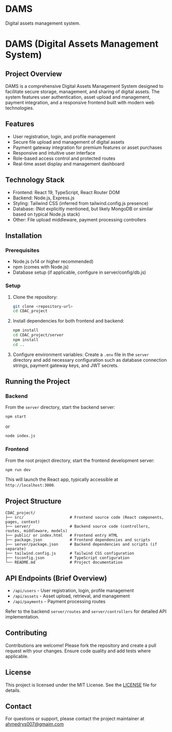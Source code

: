 # DAMS
Digital assets management system.
# DAMS (Digital Assets Management System)

## Project Overview
DAMS is a comprehensive Digital Assets Management System designed to facilitate secure storage, management, and sharing of digital assets. The system features user authentication, asset upload and management, payment integration, and a responsive frontend built with modern web technologies.

## Features
- User registration, login, and profile management
- Secure file upload and management of digital assets
- Payment gateway integration for premium features or asset purchases
- Responsive and intuitive user interface
- Role-based access control and protected routes
- Real-time asset display and management dashboard

## Technology Stack
- Frontend: React 19, TypeScript, React Router DOM
- Backend: Node.js, Express.js
- Styling: Tailwind CSS (inferred from tailwind.config.js presence)
- Database: (Not explicitly mentioned, but likely MongoDB or similar based on typical Node.js stack)
- Other: File upload middleware, payment processing controllers

## Installation

### Prerequisites
- Node.js (v14 or higher recommended)
- npm (comes with Node.js)
- Database setup (if applicable, configure in server/config/db.js)

### Setup

1. Clone the repository:
   ```bash
   git clone <repository-url>
   cd CDAC_project
   ```

2. Install dependencies for both frontend and backend:
   ```bash
   npm install
   cd CDAC_project/server
   npm install
   cd ..
   ```

3. Configure environment variables:
   Create a `.env` file in the `server` directory and add necessary configuration such as database connection strings, payment gateway keys, and JWT secrets.

## Running the Project

### Backend
From the `server` directory, start the backend server:
```bash
npm start
```
or
```bash
node index.js
```

### Frontend
From the root project directory, start the frontend development server:
```bash
npm run dev
```
This will launch the React app, typically accessible at `http://localhost:3000`.

## Project Structure

```
CDAC_project/
├── src/                    # Frontend source code (React components, pages, context)
├── server/                 # Backend source code (controllers, routes, middleware, models)
├── public/ or index.html   # Frontend entry HTML
├── package.json            # Frontend dependencies and scripts
├── server/package.json     # Backend dependencies and scripts (if separate)
├── tailwind.config.js      # Tailwind CSS configuration
├── tsconfig.json           # TypeScript configuration
└── README.md               # Project documentation
```

## API Endpoints (Brief Overview)
- `/api/users` - User registration, login, profile management
- `/api/assets` - Asset upload, retrieval, and management
- `/api/payments` - Payment processing routes

Refer to the backend `server/routes` and `server/controllers` for detailed API implementation.

## Contributing
Contributions are welcome! Please fork the repository and create a pull request with your changes. Ensure code quality and add tests where applicable.

## License
This project is licensed under the MIT License. See the [LICENSE](LICENSE) file for details.

## Contact
For questions or support, please contact the project maintainer at ahmedrys007@gmaim.com

